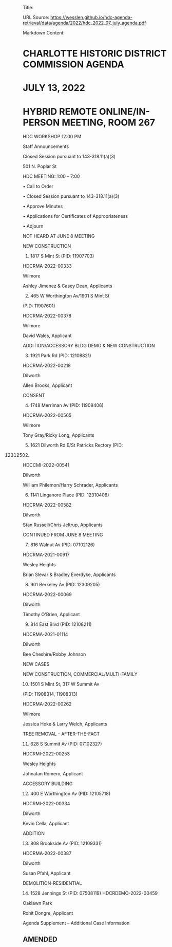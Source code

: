 Title: 

URL Source: https://wesslen.github.io/hdc-agenda-retrieval/data/agenda/2022/hdc_2022_07_july_agenda.pdf

Markdown Content:
# CHARLOTTE HISTORIC DISTRICT COMMISSION AGENDA 

# JULY 13, 2022 

# HYBRID REMOTE ONLINE/IN-PERSON MEETING, ROOM 267 

HDC WORKSHOP 12:00 PM 

Staff Announcements 

Closed Session pursuant to 143-318.11(a)(3) 

501 N. Poplar St 

HDC MEETING: 1:00 – 7:00 

• Call to Order 

• Closed Session pursuant to 143-318.11(a)(3) 

• Approve Minutes 

• Applications for Certificates of Appropriateness 

• Adjourn 

NOT HEARD AT JUNE 8 MEETING 

NEW CONSTRUCTION 

1. 1817 S Mint St (PID: 11907703) 

HDCRMA-2022-00333 

Wilmore 

Ashley Jimenez & Casey Dean, Applicants 

2. 465 W Worthington Av/1901 S Mint St 

(PID: 11907601) 

HDCRMA-2022-00378 

Wilmore 

David Wales, Applicant 

ADDITION/ACCESSORY BLDG DEMO & NEW CONSTRUCTION 

3. 1921 Park Rd (PID: 12108821) 

HDCRMA-2022-00218 

Dilworth 

Allen Brooks, Applicant 

CONSENT 

4. 1748 Merriman Av (PID: 11909406) 

HDCRMA-2022-00565 

Wilmore 

Tony Gray/Ricky Long, Applicants 

5. 1621 Dilworth Rd E/St Patricks Rectory (PID: 

12312502) 

HDCCMI-2022-00541 

Dilworth 

William Philemon/Harry Schrader, Applicants 

6. 1141 Linganore Place (PID: 12310406) 

HDCRMA-2022-00582 

Dilworth 

Stan Russell/Chris Jeltrup, Applicants 

CONTINUED FROM JUNE 8 MEETING 

7. 816 Walnut Av (PID: 07102126) 

HDCRMA-2021-00917 

Wesley Heights 

Brian Slevar & Bradley Everdyke, Applicants 

8. 901 Berkeley Av (PID: 12309205) 

HDCRMA-2022-00069 

Dilworth 

Timothy O'Brien, Applicant 

9. 814 East Blvd (PID: 12108211) 

HDCRMA-2021-01114 

Dilworth 

Bee Cheshire/Robby Johnson 

NEW CASES 

NEW CONSTRUCTION, COMMERCIAL/MULTI-FAMILY 

10. 1501 S Mint St, 317 W Summit Av 

(PID: 11908314, 11908313) 

HDCRMA-2022-00262 

Wilmore 

Jessica Hoke & Larry Welch, Applicants 

TREE REMOVAL - AFTER-THE-FACT 

11. 628 S Summit Av (PID: 07102327) 

HDCRMI-2022-00253 

Wesley Heights 

Johnatan Romero, Applicant 

ACCESSORY BUILDING 

12. 400 E Worthington Av (PID: 12105718) 

HDCRMI-2022-00334 

Dilworth 

Kevin Cella, Applicant 

ADDITION 

13. 808 Brookside Av (PID: 12109331) 

HDCRMA-2022-00387 

Dilworth 

Susan Pfahl, Applicant 

DEMOLITION-RESIDENTIAL 

14. 1528 Jennings St (PID: 07508119) HDCRDEMO-2022-00459 

Oaklawn Park 

Rohit Dongre, Applicant 

Agenda Supplement – Additional Case Information 

## AMENDED
